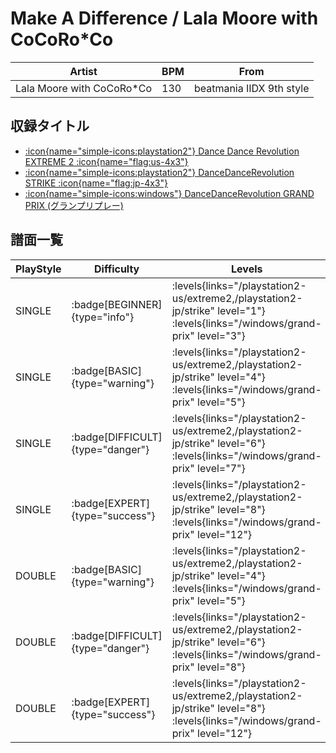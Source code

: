 # Make A Difference / Lala Moore with CoCoRo*Co

|Artist|BPM|From|
|------|---|----|
|Lala Moore with CoCoRo*Co|130|beatmania IIDX 9th style|

## 収録タイトル

- [:icon{name="simple-icons:playstation2"} Dance Dance Revolution EXTREME 2 :icon{name="flag:us-4x3"}](/playstation2-us/extreme2)
- [:icon{name="simple-icons:playstation2"} DanceDanceRevolution STRIKE :icon{name="flag:jp-4x3"}](/playstation2-jp/strike)
- [:icon{name="simple-icons:windows"} DanceDanceRevolution GRAND PRIX (グランプリプレー)](/windows/grand-prix)

## 譜面一覧

|PlayStyle|Difficulty|Levels|Notes|Movie|
|---------|----------|------|-----|-----|
|SINGLE| :badge[BEGINNER]{type="info"}| :levels{links="/playstation2-us/extreme2,/playstation2-jp/strike" level="1"} :levels{links="/windows/grand-prix" level="3"}|90/6||
|SINGLE| :badge[BASIC]{type="warning"}| :levels{links="/playstation2-us/extreme2,/playstation2-jp/strike" level="4"} :levels{links="/windows/grand-prix" level="5"}|164/27||
|SINGLE| :badge[DIFFICULT]{type="danger"}| :levels{links="/playstation2-us/extreme2,/playstation2-jp/strike" level="6"} :levels{links="/windows/grand-prix" level="7"}|245/49||
|SINGLE| :badge[EXPERT]{type="success"}| :levels{links="/playstation2-us/extreme2,/playstation2-jp/strike" level="8"} :levels{links="/windows/grand-prix" level="12"}|349/38||
|DOUBLE| :badge[BASIC]{type="warning"}| :levels{links="/playstation2-us/extreme2,/playstation2-jp/strike" level="4"} :levels{links="/windows/grand-prix" level="5"}|165/27||
|DOUBLE| :badge[DIFFICULT]{type="danger"}| :levels{links="/playstation2-us/extreme2,/playstation2-jp/strike" level="6"} :levels{links="/windows/grand-prix" level="8"}|242/49||
|DOUBLE| :badge[EXPERT]{type="success"}| :levels{links="/playstation2-us/extreme2,/playstation2-jp/strike" level="8"} :levels{links="/windows/grand-prix" level="12"}|352/40||
